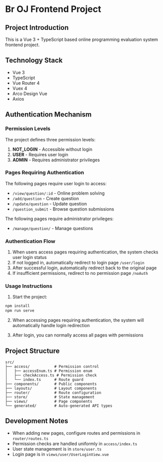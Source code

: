# Br OJ Frontend Project

## Project Introduction

This is a Vue 3 + TypeScript based online programming evaluation system frontend project.

## Technology Stack

- Vue 3
- TypeScript
- Vue Router 4
- Vuex 4
- Arco Design Vue
- Axios

## Authentication Mechanism

### Permission Levels

The project defines three permission levels:

1. **NOT_LOGIN** - Accessible without login
2. **USER** - Requires user login
3. **ADMIN** - Requires administrator privileges

### Pages Requiring Authentication

The following pages require user login to access:

- `/view/question/:id` - Online problem solving
- `/add/question` - Create question
- `/update/question` - Update question
- `/question_submit` - Browse question submissions

The following pages require administrator privileges:

- `/manage/question/` - Manage questions

### Authentication Flow

1. When users access pages requiring authentication, the system checks user login status
2. If not logged in, automatically redirect to login page `/user/login`
3. After successful login, automatically redirect back to the original page
4. If insufficient permissions, redirect to no permission page `/noAuth`

### Usage Instructions

1. Start the project:
```bash
npm install
npm run serve
```

2. When accessing pages requiring authentication, the system will automatically handle login redirection

3. After login, you can normally access all pages with permissions

## Project Structure

```
src/
├── access/           # Permission control
│   ├── accessEnum.ts # Permission enum
│   ├── checkAccess.ts # Permission check
│   └── index.ts      # Route guard
├── components/       # Public components
├── layouts/          # Layout components
├── router/           # Route configuration
├── store/            # State management
├── views/            # Page components
└── generated/        # Auto-generated API types
```

## Development Notes

- When adding new pages, configure routes and permissions in `router/routes.ts`
- Permission checks are handled uniformly in `access/index.ts`
- User state management is in `store/user.ts`
- Login page is in `views/user/UserLoginView.vue`
